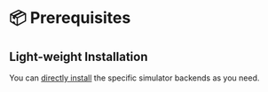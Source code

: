 # 📦 Prerequisites

## Light-weight Installation

You can [directly install](./installation.md) the specific simulator backends as you need.